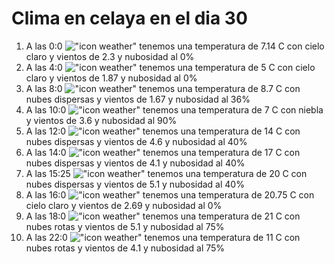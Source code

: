 # Clima en celaya en el dia 30

1. A las 0:0 !["icon weather"](http://openweathermap.org/img/w/01n.png) tenemos una temperatura de 7.14 C con cielo claro y  vientos de 2.3 y nubosidad al 0%
1. A las 4:0 !["icon weather"](http://openweathermap.org/img/w/01n.png) tenemos una temperatura de 5 C con cielo claro y  vientos de 1.87 y nubosidad al 0%
1. A las 8:0 !["icon weather"](http://openweathermap.org/img/w/03d.png) tenemos una temperatura de 8.7 C con nubes dispersas y  vientos de 1.67 y nubosidad al 36%
1. A las 10:0 !["icon weather"](http://openweathermap.org/img/w/50d.png) tenemos una temperatura de 7 C con niebla y  vientos de 3.6 y nubosidad al 90%
1. A las 12:0 !["icon weather"](http://openweathermap.org/img/w/03d.png) tenemos una temperatura de 14 C con nubes dispersas y  vientos de 4.6 y nubosidad al 40%
1. A las 14:0 !["icon weather"](http://openweathermap.org/img/w/03d.png) tenemos una temperatura de 17 C con nubes dispersas y  vientos de 4.1 y nubosidad al 40%
1. A las 15:25 !["icon weather"](http://openweathermap.org/img/w/03d.png) tenemos una temperatura de 20 C con nubes dispersas y  vientos de 5.1 y nubosidad al 40%
1. A las 16:0 !["icon weather"](http://openweathermap.org/img/w/01d.png) tenemos una temperatura de 20.75 C con cielo claro y  vientos de 2.69 y nubosidad al 0%
1. A las 18:0 !["icon weather"](http://openweathermap.org/img/w/04d.png) tenemos una temperatura de 21 C con nubes rotas y  vientos de 5.1 y nubosidad al 75%
1. A las 22:0 !["icon weather"](http://openweathermap.org/img/w/04n.png) tenemos una temperatura de 11 C con nubes rotas y  vientos de 4.1 y nubosidad al 75%
